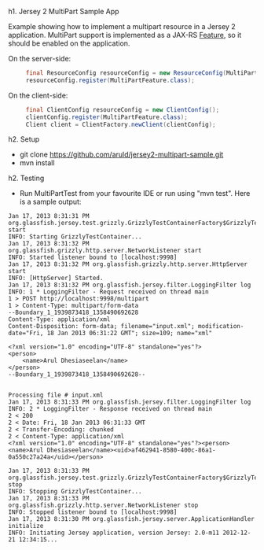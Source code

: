 h1. Jersey 2 MultiPart Sample App

Example showing how to implement a multipart resource in a Jersey 2 application.
MultiPart support is implemented as a JAX-RS [Feature](http://jersey.java.net/nonav/apidocs/snapshot/jersey/javax/ws/rs/core/Feature.html), so it should be enabled on the application.

On the server-side:
```java
     final ResourceConfig resourceConfig = new ResourceConfig(MultiPartResource.class);
     resourceConfig.register(MultiPartFeature.class);
```

On the client-side:
```java
     final ClientConfig resourceConfig = new ClientConfig();
     clientConfig.register(MultiPartFeature.class);
     Client client = ClientFactory.newClient(clientConfig);
```


h2. Setup

* git clone https://github.com/aruld/jersey2-multipart-sample.git
* mvn install

h2. Testing

* Run MultiPartTest from your favourite IDE or run using "mvn test". Here is a sample output:

```
Jan 17, 2013 8:31:31 PM org.glassfish.jersey.test.grizzly.GrizzlyTestContainerFactory$GrizzlyTestContainer start
INFO: Starting GrizzlyTestContainer...
Jan 17, 2013 8:31:32 PM org.glassfish.grizzly.http.server.NetworkListener start
INFO: Started listener bound to [localhost:9998]
Jan 17, 2013 8:31:32 PM org.glassfish.grizzly.http.server.HttpServer start
INFO: [HttpServer] Started.
Jan 17, 2013 8:31:32 PM org.glassfish.jersey.filter.LoggingFilter log
INFO: 1 * LoggingFilter - Request received on thread main
1 > POST http://localhost:9998/multipart
1 > Content-Type: multipart/form-data
--Boundary_1_1939873418_1358490692628
Content-Type: application/xml
Content-Disposition: form-data; filename="input.xml"; modification-date="Fri, 18 Jan 2013 06:31:22 GMT"; size=109; name="xml"

<?xml version="1.0" encoding="UTF-8" standalone="yes"?>
<person>
    <name>Arul Dhesiaseelan</name>
</person>
--Boundary_1_1939873418_1358490692628--


Processing file # input.xml
Jan 17, 2013 8:31:33 PM org.glassfish.jersey.filter.LoggingFilter log
INFO: 2 * LoggingFilter - Response received on thread main
2 < 200
2 < Date: Fri, 18 Jan 2013 06:31:33 GMT
2 < Transfer-Encoding: chunked
2 < Content-Type: application/xml
<?xml version="1.0" encoding="UTF-8" standalone="yes"?><person><name>Arul Dhesiaseelan</name><uid>af462941-8580-400c-86a1-0a550c27a24a</uid></person>

Jan 17, 2013 8:31:33 PM org.glassfish.jersey.test.grizzly.GrizzlyTestContainerFactory$GrizzlyTestContainer stop
INFO: Stopping GrizzlyTestContainer...
Jan 17, 2013 8:31:33 PM org.glassfish.grizzly.http.server.NetworkListener stop
INFO: Stopped listener bound to [localhost:9998]
Jan 17, 2013 8:31:30 PM org.glassfish.jersey.server.ApplicationHandler initialize
INFO: Initiating Jersey application, version Jersey: 2.0-m11 2012-12-21 12:34:15...
```

